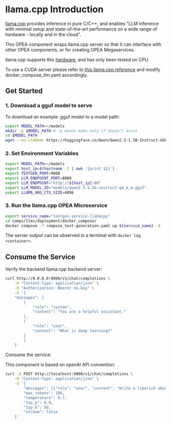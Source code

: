 # llama.cpp Introduction

[llama.cpp](https://github.com/ggerganov/llama.cpp) provides inference in pure C/C++, and enables "LLM inference with minimal setup and state-of-the-art performance on a wide range of hardware - locally and in the cloud".

This OPEA component wraps llama.cpp server so that it can interface with other OPEA components, or for creating OPEA Megaservices.

llama.cpp supports this [hardware](https://github.com/ggerganov/llama.cpp?tab=readme-ov-file#supported-backends), and has only been tested on CPU.

To use a CUDA server please refer to [this llama.cpp reference](https://github.com/ggerganov/llama.cpp/blob/master/examples/server/README.md#docker) and modify docker_compose_llm.yaml accordingly.

## Get Started

### 1. Download a gguf model to serve

To download an example .gguf model to a model path:

```bash
export MODEL_PATH=~/models
mkdir -p $MODEL_PATH # -p means make only if doesn't exist
cd $MODEL_PATH
wget --no-clobber https://huggingface.co/Qwen/Qwen2.5-1.5B-Instruct-GGUF/resolve/main/qwen2.5-1.5b-instruct-q4_k_m.gguf
```

### 2. Set Environment Variables

```bash
export MODEL_PATH=~/models
export host_ip=$(hostname -I | awk '{print $1}')
export TEXTGEN_PORT=9000
export LLM_ENDPOINT_PORT=8008
export LLM_ENDPOINT="http://${host_ip}:80"
export LLM_MODEL_ID="models/qwen2.5-1.5b-instruct-q4_k_m.gguf"
export LLAMA_ARG_CTX_SIZE=4096
```

### 3. Run the llama.cpp OPEA Microservice

```bash
export service_name="textgen-service-llamacpp"
cd comps/llms/deployment/docker_compose/
docker compose -f compose_text-generation.yaml up ${service_name} -d
```

The server output can be observed in a terminal with `docker log <container>`.

## Consume the Service

Verify the backend llama.cpp backend server:

```bash
curl http://0.0.0.0:8008/v1/chat/completions \
    -H "Content-Type: application/json" \
    -H "Authorization: Bearer no-key" \
    -d '{
    "messages": [
        {
            "role": "system",
            "content": "You are a helpful assistant."
        },
        {
            "role": "user",
            "content": "What is deep learning?"
        }
        ]
    }'
```

Consume the service:

This component is based on openAI API convention:

```bash
curl -X POST http://localhost:9000/v1/chat/completions \
    -H "Content-Type: application/json" \
    -d '{
        "messages": [{"role": "user", "content": "Write a limerick about python exceptions"}],
        "max_tokens": 100,
        "temperature": 0.7,
        "top_p": 0.9,
        "top_k": 50,
        "stream": false
    }'
```
